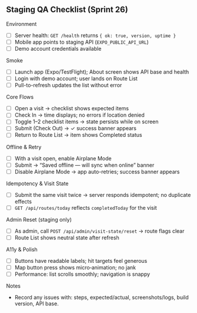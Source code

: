 ## Staging QA Checklist (Sprint 26)

Environment
- [ ] Server health: `GET /health` returns `{ ok: true, version, uptime }`
- [ ] Mobile app points to staging API (`EXPO_PUBLIC_API_URL`)
- [ ] Demo account credentials available

Smoke
- [ ] Launch app (Expo/TestFlight); About screen shows API base and health
- [ ] Login with demo account; user lands on Route List
- [ ] Pull-to-refresh updates the list without error

Core Flows
- [ ] Open a visit → checklist shows expected items
- [ ] Check In → time displays; no errors if location denied
- [ ] Toggle 1–2 checklist items → state persists while on screen
- [ ] Submit (Check Out) → ✓ success banner appears
- [ ] Return to Route List → item shows Completed status

Offline & Retry
- [ ] With a visit open, enable Airplane Mode
- [ ] Submit → “Saved offline — will sync when online” banner
- [ ] Disable Airplane Mode → app auto-retries; success banner appears

Idempotency & Visit State
- [ ] Submit the same visit twice → server responds idempotent; no duplicate effects
- [ ] `GET /api/routes/today` reflects `completedToday` for the visit

Admin Reset (staging only)
- [ ] As admin, call `POST /api/admin/visit-state/reset` → route flags clear
- [ ] Route List shows neutral state after refresh

A11y & Polish
- [ ] Buttons have readable labels; hit targets feel generous
- [ ] Map button press shows micro‑animation; no jank
- [ ] Performance: list scrolls smoothly; navigation is snappy

Notes
- Record any issues with: steps, expected/actual, screenshots/logs, build version, API base.

